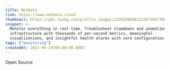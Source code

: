```yaml
---
title: NetData
link: https://www.netdata.cloud
thumbnail: https://pbs.twimg.com/profile_images/1256226546152587264/TQ889kUB_400x400.jpg
snippet: >-
  Monitor everything in real time. Troubleshoot slowdowns and anomalies in your
  infrastructure with thousands of per-second metrics, meaningful
  visualizations, and insightful health alarms with zero configuration.
tags: ["monitoring"]
createdAt: 2021-06-24T00:00:00.000Z
---
```

Open Source